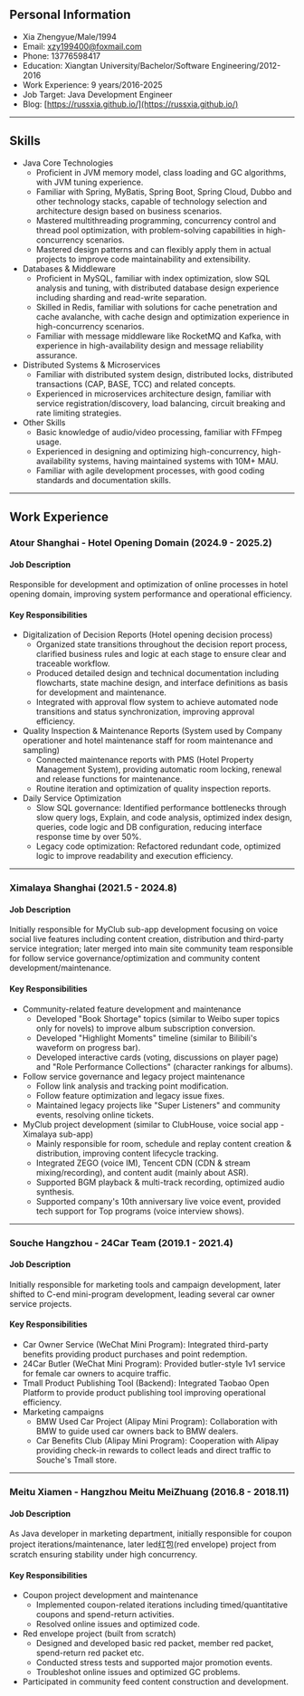 ## Personal Information
- Xia Zhengyue/Male/1994
- Email: xzy199400@foxmail.com
- Phone: 13776598417
- Education: Xiangtan University/Bachelor/Software Engineering/2012-2016
- Work Experience: 9 years/2016-2025
- Job Target: Java Development Engineer
- Blog: [https://russxia.github.io/](https://russxia.github.io/)
---
## Skills
+ Java Core Technologies
  + Proficient in JVM memory model, class loading and GC algorithms, with JVM tuning experience.
  + Familiar with Spring, MyBatis, Spring Boot, Spring Cloud, Dubbo and other technology stacks, capable of technology selection and architecture design based on business scenarios.
  + Mastered multithreading programming, concurrency control and thread pool optimization, with problem-solving capabilities in high-concurrency scenarios.
  + Mastered design patterns and can flexibly apply them in actual projects to improve code maintainability and extensibility.
+ Databases & Middleware
  + Proficient in MySQL, familiar with index optimization, slow SQL analysis and tuning, with distributed database design experience including sharding and read-write separation.
  + Skilled in Redis, familiar with solutions for cache penetration and cache avalanche, with cache design and optimization experience in high-concurrency scenarios.
  + Familiar with message middleware like RocketMQ and Kafka, with experience in high-availability design and message reliability assurance.
+ Distributed Systems & Microservices
  + Familiar with distributed system design, distributed locks, distributed transactions (CAP, BASE, TCC) and related concepts.
  + Experienced in microservices architecture design, familiar with service registration/discovery, load balancing, circuit breaking and rate limiting strategies.
+ Other Skills
  + Basic knowledge of audio/video processing, familiar with FFmpeg usage.
  + Experienced in designing and optimizing high-concurrency, high-availability systems, having maintained systems with 10M+ MAU.
  + Familiar with agile development processes, with good coding standards and documentation skills.
---
## Work Experience
### Atour Shanghai - Hotel Opening Domain (2024.9 - 2025.2)
#### Job Description
Responsible for development and optimization of online processes in hotel opening domain, improving system performance and operational efficiency.
#### Key Responsibilities
+ Digitalization of Decision Reports (Hotel opening decision process)
  + Organized state transitions throughout the decision report process, clarified business rules and logic at each stage to ensure clear and traceable workflow.
  + Produced detailed design and technical documentation including flowcharts, state machine design, and interface definitions as basis for development and maintenance.
  + Integrated with approval flow system to achieve automated node transitions and status synchronization, improving approval efficiency.
+ Quality Inspection & Maintenance Reports (System used by Company operationer and hotel maintenance staff for room maintenance and sampling)
  + Connected maintenance reports with PMS (Hotel Property Management System), providing automatic room locking, renewal and release functions for maintenance.
  + Routine iteration and optimization of quality inspection reports.
+ Daily Service Optimization
  + Slow SQL governance: Identified performance bottlenecks through slow query logs, Explain, and code analysis, optimized index design, queries, code logic and DB configuration, reducing interface response time by over 50%.
  + Legacy code optimization: Refactored redundant code, optimized logic to improve readability and execution efficiency.
---
### Ximalaya Shanghai (2021.5 - 2024.8)
#### Job Description
Initially responsible for MyClub sub-app development focusing on voice social live features including content creation, distribution and third-party service integration; later merged into main site community team responsible for follow service governance/optimization and community content development/maintenance.
#### Key Responsibilities
+ Community-related feature development and maintenance
  + Developed "Book Shortage" topics (similar to Weibo super topics only for novels) to improve album subscription conversion.
  + Developed "Highlight Moments" timeline (similar to Bilibili's waveform on progress bar).
  + Developed interactive cards (voting, discussions on player page) and "Role Performance Collections" (character rankings for albums).
+ Follow service governance and legacy project maintenance
  + Follow link analysis and tracking point modification.
  + Follow feature optimization and legacy issue fixes.
  + Maintained legacy projects like "Super Listeners" and community events, resolving online tickets.
+ MyClub project development (similar to ClubHouse, voice social app - Ximalaya sub-app)
  + Mainly responsible for room, schedule and replay content creation & distribution, improving content lifecycle tracking.
  + Integrated ZEGO (voice IM), Tencent CDN (CDN & stream mixing/recording), and content audit (mainly about ASR).
  + Supported BGM playback & multi-track recording, optimized audio synthesis.
  + Supported company's 10th anniversary live voice event, provided tech support for Top programs (voice interview shows).
---
### Souche Hangzhou - 24Car Team (2019.1 - 2021.4)
#### Job Description
Initially responsible for marketing tools and campaign development, later shifted to C-end mini-program development, leading several car owner service projects.
#### Key Responsibilities
+ Car Owner Service (WeChat Mini Program): Integrated third-party benefits providing product purchases and point redemption.
+ 24Car Butler (WeChat Mini Program): Provided butler-style 1v1 service for female car owners to acquire traffic.
+ Tmall Product Publishing Tool (Backend): Integrated Taobao Open Platform to provide product publishing tool improving operational efficiency.
+ Marketing campaigns
  + BMW Used Car Project (Alipay Mini Program): Collaboration with BMW to guide used car owners back to BMW dealers.
  + Car Benefits Club (Alipay Mini Program): Cooperation with Alipay providing check-in rewards to collect leads and direct traffic to Souche's Tmall store.
---
### Meitu Xiamen - Hangzhou Meitu MeiZhuang (2016.8 - 2018.11)
#### Job Description
As Java developer in marketing department, initially responsible for coupon project iterations/maintenance, later led红包(red envelope) project from scratch ensuring stability under high concurrency.
#### Key Responsibilities
+ Coupon project development and maintenance
  + Implemented coupon-related iterations including timed/quantitative coupons and spend-return activities.
  + Resolved online issues and optimized code.
+ Red envelope project (built from scratch)
  + Designed and developed basic red packet, member red packet, spend-return red packet etc.
  + Conducted stress tests and supported major promotion events.
  + Troubleshot online issues and optimized GC problems.
+ Participated in community feed content construction and development.